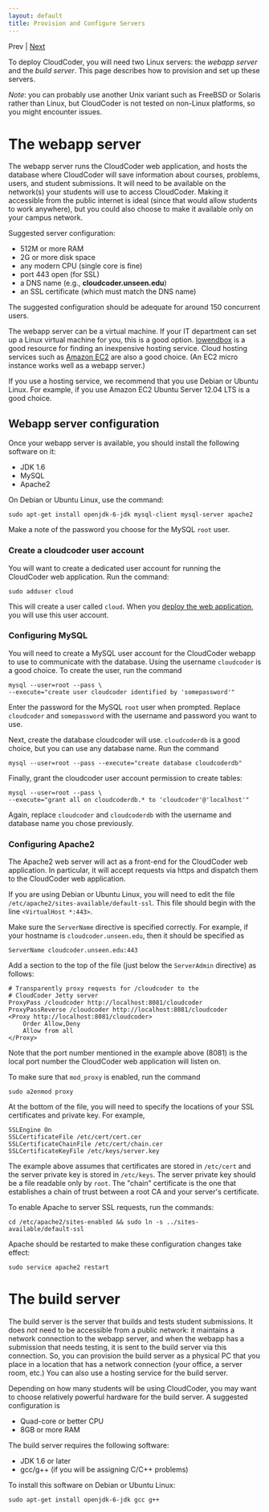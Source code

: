 ```yaml
---
layout: default
title: Provision and Configure Servers
---
```

Prev | [Next](build.html)

To deploy CloudCoder, you will need two Linux servers: the
*webapp server* and the *build server*.
This page describes how to provision and set up these
servers.

*Note*: you can probably use another Unix variant such as
FreeBSD or Solaris rather than Linux, but CloudCoder is not
tested on non-Linux platforms, so you might encounter issues.

The webapp server
=================

The webapp server runs the CloudCoder web application, and
hosts the database where CloudCoder will save information about
courses, problems, users, and student submissions.
It will need to be available on the network(s) your students
will use to access CloudCoder.  Making it accessible from
the public internet is ideal (since that would allow students to
work anywhere), but you could also choose to make it available
only on your campus network.

Suggested server configuration:

* 512M or more RAM
* 2G or more disk space
* any modern CPU (single core is fine)
* port 443 open (for SSL)
* a DNS name (e.g., **cloudcoder.unseen.edu**)
* an SSL certificate (which must match the DNS name)

The suggested configuration should be adequate for around 150
concurrent users.

The webapp server can be a virtual machine.  If your IT department
can set up a Linux virtual machine for you, this is a good option.
[lowendbox](http://www.lowendbox.com/) is a good resource for finding
an inexpensive hosting service.  Cloud hosting services such
as [Amazon EC2](http://aws.amazon.com/ec2/) are also a good choice.
(An EC2 micro instance works well as a webapp server.)

If you use a hosting service, we recommend that you use Debian or
Ubuntu Linux.  For example, if you use Amazon EC2
Ubuntu Server 12.04 LTS is a good choice.

Webapp server configuration
---------------------------

Once your webapp server is available, you should install the following
software on it:

* JDK 1.6
* MySQL
* Apache2

On Debian or Ubuntu Linux, use the command:

	sudo apt-get install openjdk-6-jdk mysql-client mysql-server apache2

Make a note of the password you choose for the MySQL `root` user.

### Create a cloudcoder user account

You will want to create a dedicated user account for running the CloudCoder
web application.  Run the command:

	sudo adduser cloud

This will create a user called `cloud`.  When you [deploy the web application](deploy.html),
you will use this user account.

### Configuring MySQL

You will need to create a MySQL user account for the CloudCoder webapp
to use to communicate with the database.  Using the username
`cloudcoder` is a good choice.  To create the user, run the
command

	mysql --user=root --pass \
	--execute="create user cloudcoder identified by 'somepassword'"

Enter the password for the MySQL `root` user when prompted.
Replace `cloudcoder` and `somepassword` with the username and password you
want to use.

Next, create the database cloudcoder will use.  `cloudcoderdb` is a good choice,
but you can use any database name.  Run the command

	mysql --user=root --pass --execute="create database cloudcoderdb"

Finally, grant the cloudcoder user account permission to create tables:

	mysql --user=root --pass \
	--execute="grant all on cloudcoderdb.* to 'cloudcoder'@'localhost'"

Again, replace `cloudcoder` and `cloudcoderdb` with the username and
database name you chose previously.

### Configuring Apache2

The Apache2 web server will act as a front-end for the CloudCoder web
application.  In particular, it will accept requests via https
and dispatch them to the CloudCoder web application.

If you are using Debian or Ubuntu Linux, you will need to edit the
file `/etc/apache2/sites-available/default-ssl`.  This file should
begin with the line `<VirtualHost *:443>`.

Make sure the `ServerName` directive is specified correctly.
For example, if your hostname is `cloudcoder.unseen.edu`,
then it should be specified as

	ServerName cloudcoder.unseen.edu:443

Add a section to the top of the file (just below the `ServerAdmin` directive)
as follows:

	# Transparently proxy requests for /cloudcoder to the
	# CloudCoder Jetty server
	ProxyPass /cloudcoder http://localhost:8081/cloudcoder
	ProxyPassReverse /cloudcoder http://localhost:8081/cloudcoder
	<Proxy http://localhost:8081/cloudcoder>
	    Order Allow,Deny
	    Allow from all
	</Proxy>

Note that the port number mentioned in the example above (8081) is the
local port number the CloudCoder web application will listen on.

To make sure that `mod_proxy` is enabled, run the command

	sudo a2enmod proxy

At the bottom of the file, you will need to specify the locations of
your SSL certificates and private key.  For example,

	SSLEngine On
	SSLCertificateFile /etc/cert/cert.cer
	SSLCertificateChainFile /etc/cert/chain.cer
	SSLCertificateKeyFile /etc/keys/server.key

The example above assumes that certificates are stored in `/etc/cert` and the
server private key is stored in `/etc/keys`.  The server private key should
be a file readable only by `root`.  The "chain" certificate is the one
that establishes a chain of trust between a root CA and your server's certificate.

To enable Apache to server SSL requests, run the commands:

	cd /etc/apache2/sites-enabled && sudo ln -s ../sites-available/default-ssl

Apache should be restarted to make these configuration changes take effect:

	sudo service apache2 restart

The build server
================

The build server is the server that builds and tests student submissions.
It does *not* need to be accessible from a public network: it maintains
a network connection to the webapp server, and when the webapp has
a submission that needs testing, it is sent to the build server via this
connection.  So, you can provision the build server as
a physical PC that you place in a location that has a network connection
(your office, a server room, etc.)
You can also use a hosting service for the build server.

Depending on how many students will be using CloudCoder, you may want
to choose relatively powerful hardware for the build server.  A suggested
configuration is

* Quad-core or better CPU
* 8GB or more RAM

The build server requires the following software:

* JDK 1.6 or later
* gcc/g++ (if you will be assigning C/C++ problems)

To install this software on Debian or Ubuntu Linux:

	sudo apt-get install openjdk-6-jdk gcc g++
